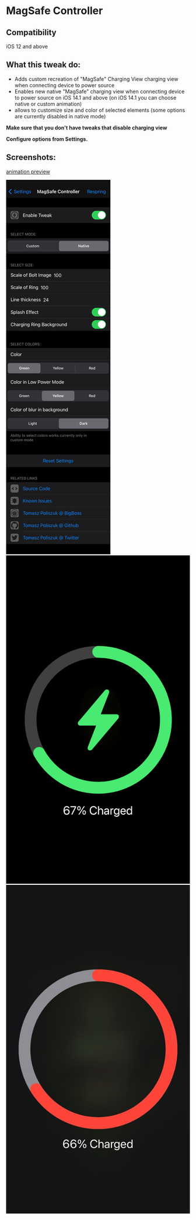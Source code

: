 # MagSafe Controller

## Compatibility
iOS 12 and above

## What this tweak do:
* Adds custom recreation of "MagSafe" Charging View charging view when connecting device to power source
* Enables new native "MagSafe" charging view when connecting device to power source on iOS 14.1 and above (on iOS 14.1 you can choose native or custom animation)
* allows to customize size and color of selected elements (some options are currently disabled in native mode)

**Make sure that you don't have tweaks that disable charging view**

**Configure options from Settings.**

## Screenshots:
[animation preview](https://gfycat.com/athleticformalboilweevil.gif)

![settings](screenshots/magsafecontroller1.png)
![magsafe](screenshots/magsafecontroller2.png)
![magsafe](screenshots/magsafecontroller3.jpg)
